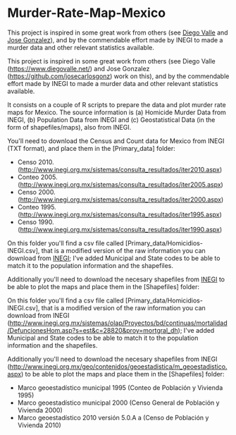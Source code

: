 Murder-Rate-Map-Mexico
======================

This project is inspired in some great work from others (see [Diego Valle](https://www.diegovalle.net/) and [Jose Gonzalez](https://github.com/josecarlosgonz)), and by the commendable effort made by INEGI to made a murder data and other relevant statistics available.

This project is inspired in some great work from others (see Diego Valle (https://www.diegovalle.net/) and Jose Gonzalez (https://github.com/josecarlosgonz) work on this), and by the commendable effort made by INEGI to made a murder data and other relevant statistics available.


It consists on a couple of R scripts to prepare the data and plot murder rate maps for Mexico. The source information is (a) Homicide Murder Data from INEGI, (b) Population Data from INEGI and (c) Geostatistical Data (in the form of shapefiles/maps), also from INEGI.

You'll need to download the Census and Count data for Mexico from INEGI (TXT format), and place them in the [Primary_data] folder:
* Censo 2010. (http://www.inegi.org.mx/sistemas/consulta_resultados/iter2010.aspx)
* Conteo 2005. (http://www.inegi.org.mx/sistemas/consulta_resultados/iter2005.aspx)
* Censo 2000. (http://www.inegi.org.mx/sistemas/consulta_resultados/iter2000.aspx)
* Conteo 1995. (http://www.inegi.org.mx/sistemas/consulta_resultados/iter1995.aspx)
* Censo 1990. (http://www.inegi.org.mx/sistemas/consulta_resultados/iter1990.aspx)

On this folder you'll find a csv file called [Primary_data/Homicidios-INEGI.csv], that is a modified version of the raw information you can download from [INEGI](http://www.inegi.org.mx/sistemas/olap/Proyectos/bd/continuas/mortalidad/DefuncionesHom.asp?s=est&c=28820&proy=mortgral_dh); I've added Municipal and State codes to be able to match it to the population information and the shapefiles.

Additionally you'll need to download the necesary shapefiles from [INEGI](http://www.inegi.org.mx/geo/contenidos/geoestadistica/m_geoestadistico.aspx) to be able to plot the maps and place them in the [Shapefiles] folder:

On this folder you'll find a csv file called [Primary_data/Homicidios-INEGI.csv], that is a modified version of the raw information you can download from INEGI (http://www.inegi.org.mx/sistemas/olap/Proyectos/bd/continuas/mortalidad/DefuncionesHom.asp?s=est&c=28820&proy=mortgral_dh); I've added Municipal and State codes to be able to match it to the population information and the shapefiles.

Additionally you'll need to download the necesary shapefiles from INEGI (http://www.inegi.org.mx/geo/contenidos/geoestadistica/m_geoestadistico.aspx) to be able to plot the maps and place them in the [Shapefiles] folder:

* Marco geoestadístico municipal 1995 (Conteo de Población y Vivienda 1995)
* Marco geoestadístico municipal 2000 (Censo General de Población y Vivienda 2000)
* Marco geoestadístico 2010 versión 5.0.A a (Censo de Población y Vivienda 2010)